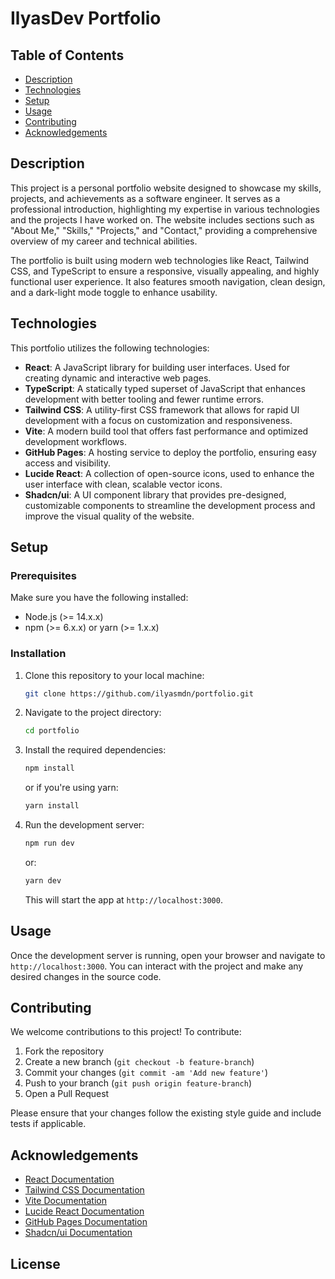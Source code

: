 # IlyasDev Portfolio

## Table of Contents

- [Description](#description)
- [Technologies](#technologies)
- [Setup](#setup)
- [Usage](#usage)
- [Contributing](#contributing)
- [Acknowledgements](#acknowledgements)

## Description

This project is a personal portfolio website designed to showcase my skills, projects, and achievements as a software engineer. It serves as a professional introduction, highlighting my expertise in various technologies and the projects I have worked on. The website includes sections such as "About Me," "Skills," "Projects," and "Contact," providing a comprehensive overview of my career and technical abilities.

The portfolio is built using modern web technologies like React, Tailwind CSS, and TypeScript to ensure a responsive, visually appealing, and highly functional user experience. It also features smooth navigation, clean design, and a dark-light mode toggle to enhance usability.


## Technologies

This portfolio utilizes the following technologies:

- **React**: A JavaScript library for building user interfaces. Used for creating dynamic and interactive web pages.
- **TypeScript**: A statically typed superset of JavaScript that enhances development with better tooling and fewer runtime errors.
- **Tailwind CSS**: A utility-first CSS framework that allows for rapid UI development with a focus on customization and responsiveness.
- **Vite**: A modern build tool that offers fast performance and optimized development workflows.
- **GitHub Pages**: A hosting service to deploy the portfolio, ensuring easy access and visibility.
- **Lucide React**: A collection of open-source icons, used to enhance the user interface with clean, scalable vector icons.
- **Shadcn/ui**: A UI component library that provides pre-designed, customizable components to streamline the development process and improve the visual quality of the website.

## Setup

### Prerequisites

Make sure you have the following installed:

- Node.js (>= 14.x.x)
- npm (>= 6.x.x) or yarn (>= 1.x.x)

### Installation

1. Clone this repository to your local machine:
   ```bash
   git clone https://github.com/ilyasmdn/portfolio.git
   ```

2. Navigate to the project directory:
   ```bash
   cd portfolio
   ```

3. Install the required dependencies:
   ```bash
   npm install
   ```
   or if you're using yarn:
   ```bash
   yarn install
   ```

4. Run the development server:
   ```bash
   npm run dev
   ```
   or:
   ```bash
   yarn dev
   ```

   This will start the app at `http://localhost:3000`.

## Usage

Once the development server is running, open your browser and navigate to `http://localhost:3000`. You can interact with the project and make any desired changes in the source code.

## Contributing

We welcome contributions to this project! To contribute:

1. Fork the repository
2. Create a new branch (`git checkout -b feature-branch`)
3. Commit your changes (`git commit -am 'Add new feature'`)
4. Push to your branch (`git push origin feature-branch`)
5. Open a Pull Request

Please ensure that your changes follow the existing style guide and include tests if applicable.

## Acknowledgements

- [React Documentation](https://reactjs.org/docs/getting-started.html)
- [Tailwind CSS Documentation](https://tailwindcss.com/docs)
- [Vite Documentation](https://vitejs.dev/)
- [Lucide React Documentation](https://lucide.dev/)
- [GitHub Pages Documentation](https://pages.github.com/)
- [Shadcn/ui Documentation](https://ui.shadcn.com/)

## License

